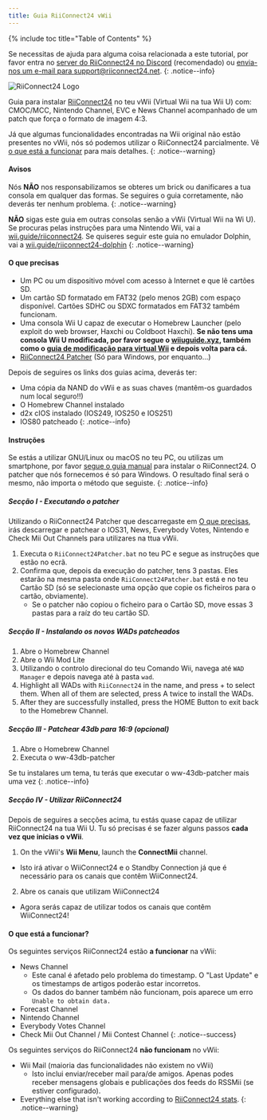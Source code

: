 ```yaml
---
title: Guia RiiConnect24 vWii
---
```


{% include toc title="Table of Contents" %}

Se necessitas de ajuda para alguma coisa relacionada a este tutorial, por favor entra no [server do RiiConnect24 no Discord](https://discord.gg/b4Y7jfD) (recomendado) ou [envia-nos um e-mail para support@riiconnect24.net](mailto:support@riiconnect24.net).
{: .notice--info}

![RiiConnect24 Logo](/images/WiiRC24Logo.jpg)

Guia para instalar [RiiConnect24](https://rc24.xyz) no teu vWii (Virtual Wii na tua Wii U) com: CMOC/MCC, Nintendo Channel, EVC e News Channel acompanhado de um patch que força o formato de imagem 4:3.

Já que algumas funcionalidades encontradas na Wii original não estão presentes no vWii, nós só podemos utilizar o RiiConnect24 parcialmente. Vê [o que está a funcionar](#whats-currently-working) para mais detalhes.
{: .notice--warning}

#### Avisos

Nós **NÃO** nos responsabilizamos se obteres um brick ou danificares a tua consola em qualquer das formas. Se seguires o guia corretamente, não deverás ter nenhum problema.
{: .notice--warning}

**NÃO** sigas este guia em outras consolas senão a vWii (Virtual Wii na Wi U). Se procuras pelas instruções para uma Nintendo Wii, vai a [wii.guide/riiconnect24](riiconnect24). Se quiseres seguir este guia no emulador Dolphin, vai a [wii.guide/riiconnect24-dolphin](/riiconnect24-dolphin)
{: .notice--warning}

#### O que precisas

* Um PC ou um dispositivo móvel com acesso à Internet e que lê cartões SD.
* Um cartão SD formatado em FAT32 (pelo menos 2GB) com espaço disponível. Cartões SDHC ou SDXC formatados em FAT32 também funcionam.
* Uma consola Wii U capaz de executar o Homebrew Launcher (pelo exploit do web browser, Haxchi ou Coldboot Haxchi). **Se não tens uma consola Wii U modificada, por favor segue o [wiiuguide.xyz](https://wiiuguide.xyz), também como o [guia de modificação para virtual Wii](https://wiiuguide.xyz/#/vwii-modding) e depois volta para cá.**
* [RiiConnect24 Patcher](https://github.com/RiiConnect24/RiiConnect24-Patcher/releases) (Só para Windows, por enquanto...)

Depois de seguires os links dos guias acima, deverás ter:
* Uma cópia da NAND do vWii e as suas chaves (mantêm-os guardados num local seguro!!)
* O Homebrew Channel instalado
* d2x cIOS instalado (IOS249, IOS250 e IOS251)
* IOS80 patcheado
{: .notice--info}

#### Instruções

Se estás a utilizar GNU/Linux ou macOS no teu PC, ou utilizas um smartphone, por favor [segue o guia manual](https://pad.snopyta.org/s/rJ2N0B1XU) para instalar o RiiConnect24. O patcher que nós fornecemos é só para Windows. O resultado final será o mesmo, não importa o método que seguiste.
{: .notice--info}

##### Secção I - Executando o patcher

Utilizando o RiiConnect24 Patcher que descarregaste em [O que precisas](#what-you-need), irás descarregar e patchear o IOS31, News, Everybody Votes, Nintendo e Check Mii Out Channels para utilizares na ttua vWii.

1. Executa o `RiiConnect24Patcher.bat` no teu PC e segue as instruções que estão no ecrã.
2. Confirma que, depois da execução do patcher, tens 3 pastas. Eles estarão na mesma pasta onde `RiiConnect24Patcher.bat` está e no teu Cartão SD (só se selecionaste uma opção que copie os ficheiros para o cartão, obviamente).
   - Se o patcher não copiou o ficheiro para o Cartão SD, move essas 3 pastas para a raíz do teu cartão SD.

##### Secção II - Instalando os novos WADs patcheados

1. Abre o Homebrew Channel
2. Abre o Wii Mod Lite
3. Utilizando o controlo direcional do teu Comando Wii, navega até `WAD Manager` e depois navega até à pasta `wad`.
4. Highlight all WADs with `RiiConnect24` in the name, and press + to select them. When all of them are selected, press A twice to install the WADs.
5. After they are successfully installed, press the HOME Button to exit back to the Homebrew Channel.

##### Secção III - Patchear 43db para 16:9 (opcional)

1. Abre o Homebrew Channel
2. Executa o ww-43db-patcher

Se tu instalares um tema, tu terás que executar o ww-43db-patcher mais uma vez
{: .notice--info}

##### Secção IV - Utilizar RiiConnect24

Depois de seguires a secções acima, tu estás quase capaz de utilizar RiiConnect24 na tua Wii U. Tu só precisas é se fazer alguns passos **cada vez que inicias o vWii**.

1. On the vWii's **Wii Menu**, launch the **ConnectMii** channel.
* Isto irá ativar o WiiConnect24 e o Standby Connection já que é necessário para os canais que contêm WiiConnect24.
2. Abre os canais que utilizam WiiConnect24
* Agora serás capaz de utilizar todos os canais que contêm WiiConnect24!

#### O que está a funcionar?
Os seguintes serviços RiiConnect24 estão **a funcionar** na vWii:
* News Channel
    * Este canal é afetado pelo problema do timestamp. O "Last Update" e os timestamps de artigos poderão estar incorretos.
    * Os dados do banner também não funcionam, pois aparece um erro `Unable to obtain data.`
* Forecast Channel
* Nintendo Channel
* Everybody Votes Channel
* Check Mii Out Channel / Mii Contest Channel
{: .notice--success}

Os seguintes serviços do RiiConnect24 **não funcionam** no vWii:
* Wii Mail (maioria das funcionalidades não existem no vWii)
    * Isto inclui enviar/receber mail para/de amigos. Apenas podes receber mensagens globais e publicações dos feeds do RSSMii (se estiver configurado).
* Everything else that isn't working according to [RiiConnect24 stats](https://rc24.xyz/stats/index.html).
{: .notice--warning}
